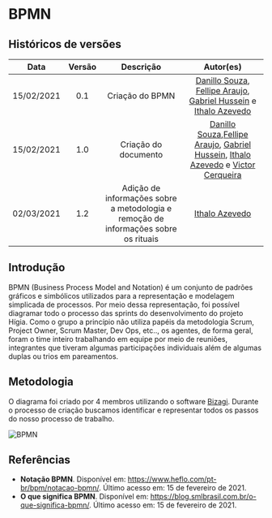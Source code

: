 # BPMN

## Históricos de versões

|    Data    | Versão |                                      Descrição                                      |                                                                                                                             Autor(es)                                                                                                                              |
| :--------: | :----: | :---------------------------------------------------------------------------------: | :----------------------------------------------------------------------------------------------------------------------------------------------------------------------------------------------------------------------------------------------------------------: |
| 15/02/2021 |  0.1   |                                   Criação do BPMN                                   |                           [Danillo Souza](https://github.com/DanilloGS), [Fellipe Araujo](https://github.com/fellipe-araujo), [Gabriel Hussein](https://github.com/GabrielHussein) e [Ithalo Azevedo](https://github.com/ithaloazevedo)                            |
| 15/02/2021 |  1.0   |                                Criação do documento                                 | [Danillo Souza](https://github.com/DanilloGS),[Fellipe Araujo](https://github.com/fellipe-araujo), [Gabriel Hussein](https://github.com/GabrielHussein), [Ithalo Azevedo](https://github.com/ithaloazevedo) e [Victor Cerqueira](https://github.com/VictorAmaralC) |
| 02/03/2021 |  1.2   | Adição de informações sobre a metodologia e remoção de informações sobre os rituais |                                                                                                         [Ithalo Azevedo](https://github.com/ithaloazevedo)                                                                                                         |

## Introdução

BPMN (Business Process Model and Notation) é um conjunto de padrões gráficos e simbólicos utilizados para a representação e modelagem simplicada de processos. Por meio dessa representação, foi possível diagramar todo o processo das sprints do desenvolvimento do projeto Hígia.
Como o grupo a princípio não utiliza papéis da metodologia Scrum, Project Owner, Scrum Master, Dev Ops, etc.., os agentes, de forma geral, foram o time inteiro trabalhando em equipe por meio de reuniões, integrantes que tiveram algumas participações individuais além de algumas duplas ou trios em pareamentos.

## Metodologia 
O diagrama foi criado por 4 membros utilizando o software [Bizagi](bizagi.com). Durante o processo de criação buscamos identificar e representar todos os passos do nosso processo de trabalho.

![BPMN](../assets/images/03-modelagem/bpmn/higiaBPMN.svg)

## Referências
- **Notação BPMN**. Disponível em: https://www.heflo.com/pt-br/bpm/notacao-bpmn/. Último acesso em: 15 de fevereiro de 2021.
- **O que significa BPMN**. Disponível em: https://blog.smlbrasil.com.br/o-que-significa-bpmn/. Último acesso em: 15 de fevereiro de 2021.